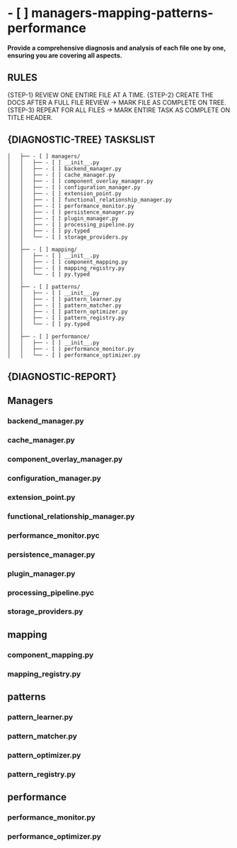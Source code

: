 # - [ ] managers-mapping-patterns-performance

**Provide a comprehensive diagnosis and analysis of each file one by one, ensuring you are covering all aspects.**

## RULES

{STEP-1} REVIEW ONE ENTIRE FILE AT A TIME.
{STEP-2} CREATE THE DOCS AFTER A FULL FILE REVIEW -> MARK FILE AS COMPLETE ON TREE.
{STEP-3} REPEAT FOR ALL FILES -> MARK ENTIRE TASK AS COMPLETE ON TITLE HEADER.

## {DIAGNOSTIC-TREE} TASKSLIST

```
│   ├── - [ ] managers/
│   │   ├── - [ ] __init__.py
│   │   ├── - [ ] backend_manager.py
│   │   ├── - [ ] cache_manager.py
│   │   ├── - [ ] component_overlay_manager.py
│   │   ├── - [ ] configuration_manager.py
│   │   ├── - [ ] extension_point.py
│   │   ├── - [ ] functional_relationship_manager.py
│   │   ├── - [ ] performance_monitor.py
│   │   ├── - [ ] persistence_manager.py
│   │   ├── - [ ] plugin_manager.py
│   │   ├── - [ ] processing_pipeline.py
│   │   ├── - [ ] py.typed
│   │   └── - [ ] storage_providers.py
│   │
│   ├── - [ ] mapping/
│   │   ├── - [ ] __init__.py
│   │   ├── - [ ] component_mapping.py
│   │   ├── - [ ] mapping_registry.py
│   │   └── - [ ] py.typed
│   │
│   ├── - [ ] patterns/
│   │   ├── - [ ] __init__.py
│   │   ├── - [ ] pattern_learner.py
│   │   ├── - [ ] pattern_matcher.py
│   │   ├── - [ ] pattern_optimizer.py
│   │   ├── - [ ] pattern_registry.py
│   │   └── - [ ] py.typed
│   │
│   ├── - [ ] performance/
│   │   ├── - [ ] __init__.py
│   │   ├── - [ ] performance_monitor.py
│   │   └── - [ ] performance_optimizer.py
```

## {DIAGNOSTIC-REPORT}

## Managers

### backend_manager.py

### cache_manager.py

### component_overlay_manager.py

### configuration_manager.py

### extension_point.py

### functional_relationship_manager.py

### performance_monitor.pyc

### persistence_manager.py

### plugin_manager.py

### processing_pipeline.pyc

### storage_providers.py

## mapping

### component_mapping.py

### mapping_registry.py

## patterns

### pattern_learner.py

### pattern_matcher.py

### pattern_optimizer.py

### pattern_registry.py

## performance

### performance_monitor.py

### performance_optimizer.py
